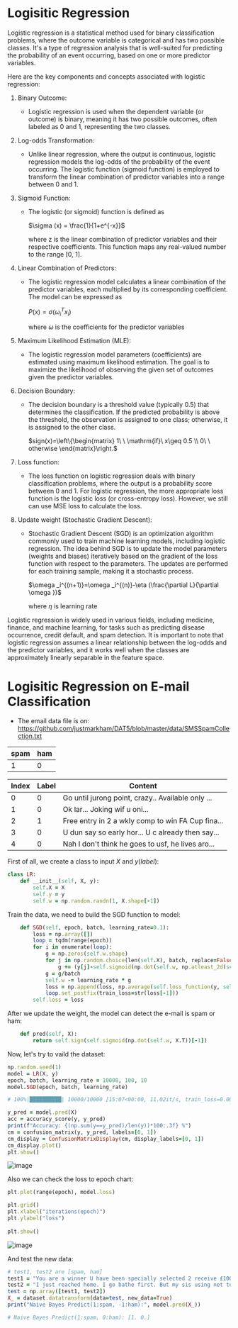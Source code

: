 # Logisitic Regression

Logistic regression is a statistical method used for binary classification problems, where the outcome variable is categorical and has two possible classes. It's a type of regression analysis that is well-suited for predicting the probability of an event occurring, based on one or more predictor variables.

Here are the key components and concepts associated with logistic regression:

1. Binary Outcome:
   - Logistic regression is used when the dependent variable (or outcome) is binary, meaning it has two possible outcomes, often labeled as 0 and 1, representing the two classes.

2. Log-odds Transformation:
   - Unlike linear regression, where the output is continuous, logistic regression models the log-odds of the probability of the event occurring. The logistic function (sigmoid function) is employed to transform the linear combination of predictor variables into a range between 0 and 1.

3. Sigmoid Function:
   - The logistic (or sigmoid) function is defined as
    
     $`\sigma (x) = \frac{1}{1+e^{-x}}`$

     where z is the linear combination of predictor variables and their respective coefficients. This function maps any real-valued number to the range [0, 1].

4. Linear Combination of Predictors:
   - The logistic regression model calculates a linear combination of the predictor variables, each multiplied by its corresponding coefficient. The model can be expressed as

     $`P(x) = \sigma (\omega _i^{T}x_i)`$

     where $`\omega`$ is the coefficients for the predictor variables

5. Maximum Likelihood Estimation (MLE):
   - The logistic regression model parameters (coefficients) are estimated using maximum likelihood estimation. The goal is to maximize the likelihood of observing the given set of outcomes given the predictor variables.

6. Decision Boundary:
   - The decision boundary is a threshold value (typically 0.5) that determines the classification. If the predicted probability is above the threshold, the observation is assigned to one class; otherwise, it is assigned to the other class.
  
     $`sign(x)=\left\{\begin{matrix} 1\ \ \mathrm{if}\ x\geq 0.5 \\ 0\ \ otherwise \end{matrix}\right.`$

7. Loss function:
   - The loss function on logistic regression deals with binary classification problems, where the output is a probability score between 0 and 1. For logistic regression, the more appropriate loss function is the logistic loss (or cross-entropy loss). However, we still can use MSE loss to calculate the loss.

8. Update weight (Stochastic Gradient Descent):
   - Stochastic Gradient Descent (SGD) is an optimization algorithm commonly used to train machine learning models, including logistic regression. The idea behind SGD is to update the model parameters (weights and biases) iteratively based on the gradient of the loss function with respect to the parameters. The updates are performed for each training sample, making it a stochastic process.

     $`\omega _i^{(n+1)}=\omega _i^{(n)}-\eta (\frac{\partial L}{\partial \omega })`$

     where $`\eta`$ is learning rate

Logistic regression is widely used in various fields, including medicine, finance, and machine learning, for tasks such as predicting disease occurrence, credit default, and spam detection. It is important to note that logistic regression assumes a linear relationship between the log-odds and the predictor variables, and it works well when the classes are approximately linearly separable in the feature space.

# Logisitic Regression on E-mail Classification
- The email data file is on: https://github.com/justmarkham/DAT5/blob/master/data/SMSSpamCollection.txt

|   spam   |    ham    |
|----------|-----------|
|     1    |     0     |

|  Index  |   Label   |                      Content                       |
|---------|-----------|----------------------------------------------------|
|    0    |     0     |   Go until jurong point, crazy.. Available only ...|
|    1    |     0     |                       Ok lar... Joking wif u oni...|
|    2    |     1     |   Free entry in 2 a wkly comp to win FA Cup fina...|
|    3    |     0     |   U dun say so early hor... U c already then say...|
|    4    |     0     |   Nah I don't think he goes to usf, he lives aro...|

First of all, we create a class to input $`X`$ and $`y(label)`$:
```ruby
class LR:
    def __init__(self, X, y):
        self.X = X
        self.y = y
        self.w = np.random.randn(1, X.shape[-1])
```

Train the data, we need to build the SGD function to model:
```ruby
    def SGD(self, epoch, batch, learning_rate=0.1):
        loss = np.array([])
        loop = tqdm(range(epoch))
        for i in enumerate(loop):
            g = np.zeros(self.w.shape)
            for j in np.random.choice(len(self.X), batch, replace=False):
                g += (y[j]-self.sigmoid(np.dot(self.w, np.atleast_2d(self.X[j]).T))) * (-self.sigmoid_backward(np.dot(self.w, np.atleast_2d(self.X[j]).T))) * self.X[j]
            g = g/batch
            self.w -= learning_rate * g
            loss = np.append(loss, np.average(self.loss_function(y, self.sigmoid(np.dot(self.w, self.X.T)))))
            loop.set_postfix(train_loss=str(loss[-1]))
        self.loss = loss
```

After we update the weight, the model can detect the e-mail is spam or ham:
```ruby
    def pred(self, X):
        return self.sign(self.sigmoid(np.dot(self.w, X.T))[-1])
```

Now, let's try to vaild the dataset:
```ruby
np.random.seed(1)
model = LR(X, y)
epoch, batch, learning_rate = 10000, 100, 10
model.SGD(epoch, batch, learning_rate)

# 100%|██████████| 10000/10000 [15:07<00:00, 11.02it/s, train_loss=0.0048489542336623]

y_pred = model.pred(X)
acc = accuracy_score(y, y_pred)
print(f"Accuracy: {(np.sum(y==y_pred)/len(y))*100:.3f} %")
cm = confusion_matrix(y, y_pred, labels=[0, 1])
cm_display = ConfusionMatrixDisplay(cm, display_labels=[0, 1])
cm_display.plot()
plt.show()
```
![image](https://github.com/jaja7749/Bayes_Classifier/blob/main/images/Naive%20Bayes%20confusion%20matrix.png)

Also we can check the loss to epoch chart:
```ruby
plt.plot(range(epoch), model.loss)

plt.grid()
plt.xlabel("iterations(epoch)")
plt.ylabel("loss")
 
plt.show()
```
![image](https://github.com/jaja7749/Bayes_Classifier/blob/main/images/Naive%20Bayes%20confusion%20matrix.png)

And test the new data:
```ruby
# test1, test2 are [spam, ham]
test1 = "You are a winner U have been specially selected 2 receive £1000 cash or a 4* holiday (flights inc) speak to a live operator 2 claim 0871277810810"
test2 = "I just reached home. I go bathe first. But my sis using net tell u when she finishes k..."
test = np.array([test1, test2])
X_ = dataset.datatransform(data=test, new_data=True)
print("Naive Bayes Predict(1:spam, -1:ham):", model.pred(X_))

# Naive Bayes Predict(1:spam, 0:ham): [1. 0.]
```
